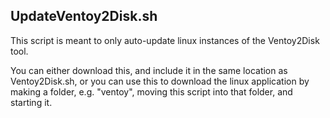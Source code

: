 ## UpdateVentoy2Disk.sh

This script is meant to only auto-update linux instances of the Ventoy2Disk tool.

You can either download this, and include it in the same location as Ventoy2Disk.sh, or you can use this to download the linux application by making a folder, e.g. "ventoy", moving this script into that folder, and starting it.
